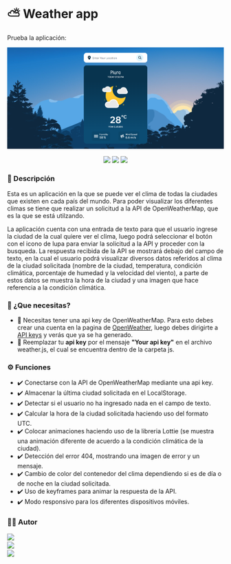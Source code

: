# ⛅ Weather app
Prueba la aplicación: 

[![Weather app image](https://raw.githubusercontent.com/JuanZ-Dev/Weather-App/main/images/weatherApp.png "Weather app image")](https://raw.githubusercontent.com/JuanZ-Dev/Weather-App/main/images/weatherApp.png "Weather app image")

<div align="center" dir="auto">
  <img src="https://img.shields.io/badge/HTML5-E34F26?style=for-the-badge&logo=html5&logoColor=white">
  <img src="https://img.shields.io/badge/CSS3-1572B6?style=for-the-badge&logo=css3&logoColor=white">
  <img src="https://img.shields.io/badge/JavaScript-F7DF1E?style=for-the-badge&logo=javascript&logoColor=black">
</div>

### 📝 Descripción
Esta es un aplicación en la que se puede ver el clima de todas la ciudades que existen en cada país del mundo. Para poder visualizar los diferentes climas se tiene que realizar un solicitud a la API de OpenWeatherMap, que es la que se está utilzando.

La aplicación cuenta con una entrada de texto para que el usuario ingrese la ciudad de la cual quiere ver el clima, luego podrá seleccionar el botón con el icono de lupa para enviar la solicitud a la API y proceder con la busqueda. La respuesta recibida de la API se mostrará debajo del campo de texto, en la cual el usuario podrá visualizar diversos datos referidos al clima de la ciudad solicitada (nombre de la ciudad, temperatura, condición climática, porcentaje de humedad y la velocidad del viento), a parte de estos datos se muestra la hora de la ciudad y una imagen que hace referencia a la condición climática.

### 🤔 ¿Que necesitas?
- 🔹 Necesitas tener una api key de OpenWeatherMap. Para esto debes crear una cuenta en la pagina de [OpenWeather](https://openweathermap.org/ "OpenWeather"), luego debes dirigirte a [API keys](https://openweathermap.org/ "OpenWeather") y verás que ya se ha generado.
- 🔹 Reemplazar tu **api key** por el mensaje **"Your api key"** en el archivo weather.js, el cual se encuentra dentro de la carpeta js.

### ⚙ Funciones
- ✔️ Conectarse con la API de OpenWeatherMap mediante una api key.
- ✔️ Almacenar la última ciudad solicitada en el LocalStorage.
- ✔️ Detectar si el usuario no ha ingresado nada en el campo de texto.
- ✔️ Calcular la hora de la ciudad solicitada haciendo uso del formato UTC.
- ✔️ Colocar animaciones haciendo uso de la libreria Lottie (se muestra una animación diferente de acuerdo a la condición climática de la ciudad).
- ✔️ Detección del error 404, mostrando una imagen de error y un mensaje.
- ✔️ Cambio de color del contenedor del clima dependiendo si es de día o de noche en la ciudad solicitada.
- ✔️ Uso de keyframes para animar la respuesta de la API.
- ✔️ Modo responsivo para los diferentes dispositivos móviles.

### 👨‍💻 Autor
<div>
  <a href="https://github.com/JuanZ-Dev" target="_blank">
    <img src="https://img.shields.io/badge/GitHub-100000?style=for-the-badge&logo=github&logoColor=white">
  </a><br/>
  <a href="https://www.linkedin.com/in/juan-zapata-durand/" target="_blank">
    <img src="https://img.shields.io/badge/LinkedIn-0077B5?style=for-the-badge&logo=linkedin&logoColor=white">
  </a><br/>
  <a href="https://www.instagram.com/juanz_98/" target="_blank">
    <img src="https://img.shields.io/badge/Instagram-E4405F?style=for-the-badge&logo=instagram&logoColor=white">
  </a><br/>
</div>
